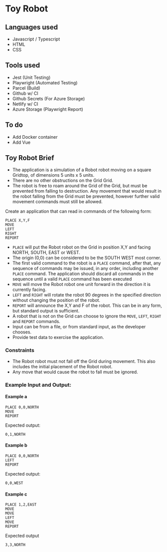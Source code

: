 # Toy Robot

## Languages used

- Javascript / Typescript
- HTML
- CSS

## Tools used

- Jest (Unit Testing)
- Playwright (Automated Testing)
- Parcel (Build)
- Github w/ CI
- Github Secrets (For Azure Storage)
- Netlify w/ CI
- Azure Storage (Playwright Report)

## To do

- Add Docker container
- Add Vue

## Toy Robot Brief

- The application is a simulation of a Robot robot moving on a square Gridtop, of dimensions 5 units x 5 units.
- There are no other obstructions on the Grid Grid.
- The robot is free to roam around the Grid of the Grid, but must be prevented from falling to destruction. Any movement that would result in the robot falling from the Grid must be prevented, however further valid movement commands must still be allowed.

Create an application that can read in commands of the following form:

```
PLACE X,Y,F
MOVE
LEFT
RIGHT
REPORT
```

- `PLACE` will put the Robot robot on the Grid in position X,Y and facing NORTH, SOUTH, EAST or WEST.
- The origin (0,0) can be considered to be the SOUTH WEST most corner.
- The first valid command to the robot is a `PLACE` command, after that, any sequence of commands may be issued, in any order, including another `PLACE` command. The application should discard all commands in the sequence until a valid `PLACE` command has been executed
- `MOVE` will move the Robot robot one unit forward in the direction it is currently facing.
- `LEFT` and `RIGHT` will rotate the robot 90 degrees in the specified direction without changing the position of the robot.
- `REPORT` will announce the X,Y and F of the robot. This can be in any form, but standard output is sufficient.
- A robot that is not on the Grid can choose to ignore the `MOVE`, `LEFT`, `RIGHT` and `REPORT` commands.
- Input can be from a file, or from standard input, as the developer chooses.
- Provide test data to exercise the application.

### Constraints

- The Robot robot must not fall off the Grid during movement. This also includes the initial placement of the Robot robot.
- Any move that would cause the robot to fall must be ignored.

### Example Input and Output:

#### Example a

```
PLACE 0,0,NORTH
MOVE
REPORT
```

Expected output:

```
0,1,NORTH
```

#### Example b

```
PLACE 0,0,NORTH
LEFT
REPORT
```

Expected output:

```
0,0,WEST
```

#### Example c

```
PLACE 1,2,EAST
MOVE
MOVE
LEFT
MOVE
REPORT
```

Expected output

```
3,3,NORTH
```
